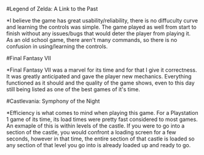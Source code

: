 #Legend of Zelda: A Link to the Past

*I believe the game has great usability/reliability, there is no diffuculty curve and learning the controls was simple. The game played as well from start to finish without any issues/bugs that would deter the player from playing it. As an old school game, there aren't many commands, so there is no confusion in using/learning the controls.


#Final Fantasy VII

*Final Fantasy VII was a marvel for its time and for that I give it correctness. It was greatly anticipated and gave the player new mechanics. Everything functioned as it should and the quality of the game shows, even to this day still being listed as one of the best games of it's time.

#Castlevania: Symphony of the Night

*Efficiency is what comes to mind when playing this game. For a Playstation 1 game of its time, its load times were pretty fast considered to most games. An exmaple of this is within levels of the castle. If you were to go into a section of the castle, you would confront a loading screen for a few seconds, however in that time, the entire section of that castle is loaded so any section of that level you go into is already loaded up and ready to go.

